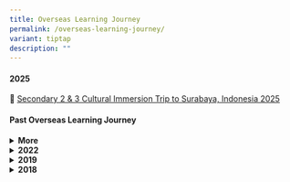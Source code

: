 ```yaml
---
title: Overseas Learning Journey
permalink: /overseas-learning-journey/
variant: tiptap
description: ""
---
```

<h4>2025</h4>
<p>📌 <a href="https://www.regentsec.moe.edu.sg/secondary-2-3-cultural-immersion-trip-to-surabaya-indonesia-2025/" rel="noopener nofollow" target="_blank">Secondary 2 &amp; 3 Cultural Immersion Trip to Surabaya, Indonesia 2025</a>
</p>
<h4>Past Overseas Learning Journey</h4>
<div data-type="detailGroup" class="isomer-accordion-group isomer-accordion isomer-accordion-white">
<details class="isomer-details">
<summary><strong>More</strong>
</summary>
<div data-type="detailsContent" class="isomer-details-content">
<p><strong>2024</strong>
</p>
<p>📌 <a href="https://www.regentsec.moe.edu.sg/latest-announcement/highlights/secondary-3-cultural-immersion-trip-to-ho-chi-minh-city/" rel="noopener nofollow" target="_blank">Secondary 3 Cultural Immersion Trip to Ho Chi Minh City</a>
</p>
<p>📌 <a href="https://www.regentsec.moe.edu.sg/latest-announcement/highlights/secondary-2-cultural-immersion-programme-to-johore-and-malacca/" rel="noopener nofollow" target="_blank">Secondary 2 Cultural Immersion Programme to Johore and Malacca</a>
</p>
<p>📌 <a href="/overseas-cultural-immersion-trip-to-surabaya/" rel="noopener nofollow" target="_blank">Overseas Cultural Immersion Trip to Surabaya</a>
</p>
<p></p>
<p></p>
<p></p>
<p><strong>2019</strong>
</p>
<p>📌 <a href="https://www.regentsec.moe.edu.sg/2019-olj/" rel="noopener nofollow" target="_blank">2019 Overseas Learning Journey</a>
</p>
<p></p>
<p><strong>2018</strong>
</p>
<p>📌 <a href="https://www.regentsec.moe.edu.sg/2018-olj/" rel="noopener nofollow" target="_blank">2018 Overseas Learning Journey</a>
</p>
</div>
</details>
</div>
<div data-type="detailGroup" class="isomer-accordion isomer-accordion-white">
<details class="isomer-details">
<summary><strong>2022</strong>
</summary>
<div data-type="detailsContent" class="isomer-details-content">
<p></p>
<h4><strong>Visit by Delegates from the Embassy of the People’s Republic of China</strong></h4>
<p>On 22 July 2022, Regent Secondary School played host to a special group
of delegates: Education Counselor Mr Kang Kai, Minister Counselor Mr Zhou
Yu Yun, Second Secretary Mr Qiao Dan, and Mr Li Dian, Attache from the
Embassy of the People’s Republic of China.</p>
<p>After a warm welcome by our Principal, HOD/MTL Mr Phang Yuh Koon shared
more about our school’s implementation of the Character and Citizenship
Education (CCE) syllabus with the delegates. To gain more insight into
how CCE has impacted Regenites, our visitors engaged in a dialogue session
with 25 Secondary Three students who were proud to share their school experiences.
There was also a lively Q&amp;A session on issues pertaining to CCE with
our school’s Key Personnel.</p>
<p>At the end of the dialogue session, Mr Kang Kai was presented with a painting
of our school to commemorate this very special day.</p>
<p>As CCA is an integral part of students’ holistic development and where
many teachable moments in CCE may be gleaned, the delegates also embarked
on a school tour which featured our vibrant Uniformed Group, Sports, and
Performing Arts CCAs.</p>
<p>It was a truly fruitful visit, and we look forward to more enriching collaborations
with the Chinese Embassy as well as immersion programmes with our twinning
school in China!</p>
<p>2022年7月22日,&nbsp;励正中学热烈欢迎来自中国驻新加坡大使馆的康凯教育参赞、周余云公使衔参赞,&nbsp;乔丹二等秘书以及李典随员的到访。</p>
<p>我校校长迎接了贵宾们并致辞，母语部彭育坤主任向贵宾们分享了励正的品格道德与国民教育的教学与落实情况。为了进一步了解其内容,&nbsp;贵宾们也与我校的25名中三年级的学生们进行了交流与互动。学生们踊跃发言，分享了有关品格道德与国民教育的学习经历和感受。此外，校方管理层团队与来宾们进行了问与答环节，就有关德育教学展开了深入和细致的讨论。</p>
<p>交流与讨论环节后，校长献上了一幅励正校园的画作给康凯教育参赞，以纪念这次会面。</p>
<p>课程辅助活动是塑造学生良好品格、促进学生全面发展的一个重要元素，来宾们也参观了我校的制服团体、体育和表演艺术团体等课程辅助活动，并大加赞赏。</p>
<p>此次会面在友好欢愉的气氛中进行，双方都获益良多。励正中学期待与中国驻新加坡大使馆有更多的协作与交流机会，并期待接下来的浸濡计划能够顺利开展并取得圆满成功！</p>
<div class="isomer-image-wrapper">
<img style="width: 100%" height="auto" width="100%" alt="" src="/images/Overseas%20Learning%20Journey/OLJ%202022/OLJ2022_1.jpg">
</div>
<div class="isomer-image-wrapper">
<img style="width: 100%" height="auto" width="100%" alt="" src="/images/Overseas%20Learning%20Journey/OLJ%202022/OLJ2022_2.jpeg">
</div>
<div class="isomer-image-wrapper">
<img style="width: 100%" height="auto" width="100%" alt="" src="/images/Overseas%20Learning%20Journey/OLJ%202022/OLJ2022_3.jpg">
</div>
<div class="isomer-image-wrapper">
<img style="width: 100%" height="auto" width="100%" alt="" src="/images/Overseas%20Learning%20Journey/OLJ%202022/OLJ2022_4.jpeg">
</div>
<div class="isomer-image-wrapper">
<img style="width: 100%" height="auto" width="100%" alt="" src="/images/Overseas%20Learning%20Journey/OLJ%202022/OLJ2022_5.jpeg">
</div>
<div class="isomer-image-wrapper">
<img style="width: 100%" height="auto" width="100%" alt="" src="/images/Overseas%20Learning%20Journey/OLJ%202022/OLJ2022_6.jpeg">
</div>
<p></p>
</div>
</details>
<details class="isomer-details">
<summary><strong>2019</strong>
</summary>
<div data-type="detailsContent" class="isomer-details-content">
<p></p>
<div class="isomer-image-wrapper">
<img style="width: 100%" height="auto" width="100%" alt="" src="/images/Overseas%20Learning%20Journey/OLJ%202019/OLJ2019_Vietnam%20Infographics.jpg">
</div>
<p></p>
</div>
</details>
<details class="isomer-details">
<summary><strong>2018</strong>
</summary>
<div data-type="detailsContent" class="isomer-details-content">
<p></p>
</div>
</details>
</div>
<p></p>
<p></p>